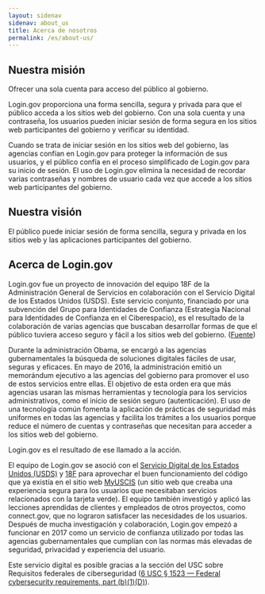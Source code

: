 ```yaml
---
layout: sidenav
sidenav: about_us
title: Acerca de nosotros
permalink: /es/about-us/
---
```

## Nuestra misión

Ofrecer una sola cuenta para acceso del público al gobierno.

Login.gov proporciona una forma sencilla, segura y privada para que el público acceda a los sitios web del gobierno. Con una sola cuenta y una contraseña, los usuarios pueden iniciar sesión de forma segura en los sitios web participantes del gobierno y verificar su identidad.

Cuando se trata de iniciar sesión en los sitios web del gobierno, las agencias confían en Login.gov para proteger la información de sus usuarios, y el público confía en el proceso simplificado de Login.gov para su inicio de sesión. El uso de Login.gov elimina la necesidad de recordar varias contraseñas y nombres de usuario cada vez que accede a los sitios web participantes del gobierno.

## Nuestra visión

El público puede iniciar sesión de forma sencilla, segura y privada en los sitios web y las aplicaciones participantes del gobierno.

## Acerca de Login.gov

Login.gov fue un proyecto de innovación del equipo 18F de la Administración General de Servicios en colaboración con el Servicio Digital de los Estados Unidos (USDS). Este servicio conjunto, financiado por una subvención del Grupo para Identidades de Confianza (Estrategia Nacional para Identidades de Confianza en el Ciberespacio), es el resultado de la colaboración de varias agencias que buscaban desarrollar formas de que el público tuviera acceso seguro y fácil a los sitios web del gobierno. ([Fuente](https://www.nextgov.com/digital-government/2017/01/logingov-moving-ahead/228515/))

Durante la administración Obama, se encargó a las agencias gubernamentales la búsqueda de soluciones digitales fáciles de usar, seguras y eficaces. En mayo de 2016, la administración emitió un memorándum ejecutivo a las agencias del gobierno para promover el uso de estos servicios entre ellas. El objetivo de esta orden era que más agencias usaran las mismas herramientas y tecnología para los servicios administrativos, como el inicio de sesión seguro (autenticación). El uso de una tecnología común fomenta la aplicación de prácticas de seguridad más uniformes en todas las agencias y facilita los trámites a los usuarios porque reduce el número de cuentas y contraseñas que necesitan para acceder a los sitios web del gobierno.

Login.gov es el resultado de ese llamado a la acción.

El equipo de Login.gov se asoció con el [Servicio Digital de los Estados Unidos (USDS)](https://www.usds.gov/) y [18F](https://18f.gsa.gov/) para aprovechar el buen funcionamiento del código que ya existía en el sitio web [MyUSCIS](https://my.uscis.gov/) (un sitio web que creaba una experiencia segura para los usuarios que necesitaban servicios relacionados con la tarjeta verde). El equipo también investigó y aplicó las lecciones aprendidas de clientes y empleados de otros proyectos, como connect.gov, que no lograron satisfacer las necesidades de los usuarios. Después de mucha investigación y colaboración, Login.gov empezó a funcionar en 2017 como un servicio de confianza utilizado por todas las agencias gubernamentales que cumplían con las normas más elevadas de seguridad, privacidad y experiencia del usuario.

Este servicio digital es posible gracias a la sección del USC sobre Requisitos federales de ciberseguridad ([6 USC § 1523 — Federal cybersecurity requirements, part (b)(1)(D)](https://uscode.house.gov/view.xhtml?req=6+USC+1523:+Federal+cybersecurity+requirements)).
